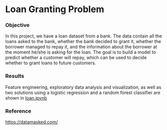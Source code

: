 # Loan Granting Problem

### Objective
In this project, we have a loan dataset from a bank. The data contain all the loans asked to the bank, whether the bank decided to grant it, whether the borrower managed to repay it, and the information about the borrower at the moment 
he/she is asking for the loan. The goal is to build a model to predict whether a customer will repay, which can be 
used to decide whether to grant loans to future customers.


### Results

Feature engineering, exploratory data analysis and visualization, as well as two solutions using a logistic regression and a random forest classifier are shown in [loan.ipynb](loan.ipynb)

### Reference

https://datamasked.com/
